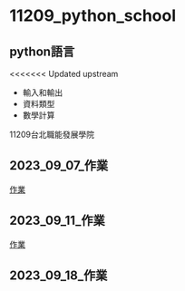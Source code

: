 # 11209_python_school

## python語言

<<<<<<< Updated upstream

- 輸入和輸出
- 資料類型
- 數學計算

11209台北職能發展學院

## 2023_09_07_作業

[作業](https://github.com/maggiechian926/20230907markdown)

## 2023_09_11_作業

[作業](./2023.09.11/)

## 2023_09_18_作業
